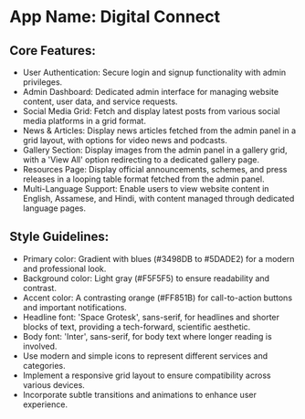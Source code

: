 # **App Name**: Digital Connect

## Core Features:

- User Authentication: Secure login and signup functionality with admin privileges.
- Admin Dashboard: Dedicated admin interface for managing website content, user data, and service requests.
- Social Media Grid: Fetch and display latest posts from various social media platforms in a grid format.
- News & Articles: Display news articles fetched from the admin panel in a grid layout, with options for video news and podcasts.
- Gallery Section: Display images from the admin panel in a gallery grid, with a 'View All' option redirecting to a dedicated gallery page.
- Resources Page: Display official announcements, schemes, and press releases in a looping table format fetched from the admin panel.
- Multi-Language Support: Enable users to view website content in English, Assamese, and Hindi, with content managed through dedicated language pages.

## Style Guidelines:

- Primary color: Gradient with blues (#3498DB to #5DADE2) for a modern and professional look.
- Background color: Light gray (#F5F5F5) to ensure readability and contrast.
- Accent color: A contrasting orange (#FF851B) for call-to-action buttons and important notifications.
- Headline font: 'Space Grotesk', sans-serif, for headlines and shorter blocks of text, providing a tech-forward, scientific aesthetic.
- Body font: 'Inter', sans-serif, for body text where longer reading is involved.
- Use modern and simple icons to represent different services and categories.
- Implement a responsive grid layout to ensure compatibility across various devices.
- Incorporate subtle transitions and animations to enhance user experience.